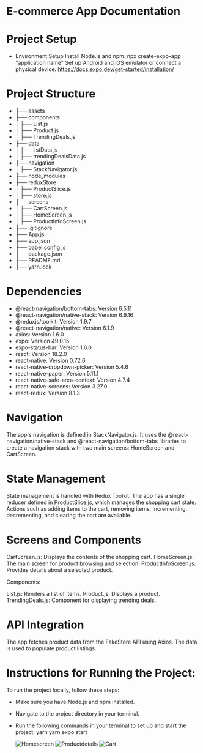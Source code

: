 # E-commerce App Documentation

# Project Setup

 * Environment Setup
Install Node.js and npm.
npx create-expo-app "application name"
Set up Android and iOS emulator or connect a physical device.
https://docs.expo.dev/get-started/installation/

# Project Structure

* ├── assets
* ├── components
* │   ├── List.js
* │   ├── Product.js
* │   ├── TrendingDeals.js
* ├── data
* │   ├── listData.js
* │   ├── trendingDealsData.js
* ├── navigation
* │   ├── StackNavigator.js
* ├── node_modules
* ├── reduxStore
* │   ├── ProductSlice.js
* │   ├── store.js
* ├── screens
* │   ├── CartScreen.js
* │   ├── HomeScreen.js
* │   ├── ProductInfoScreen.js
* ├── .gitignore
* ├── App.js
* ├── app.json
* ├── babel.config.js
* ├── package.json
* ├── README.md
* ├── yarn.lock


# Dependencies
* @react-navigation/bottom-tabs: Version 6.5.11
* @react-navigation/native-stack: Version 6.9.16
* @reduxjs/toolkit: Version 1.9.7
* @react-navigation/native: Version 6.1.9
* axios: Version 1.6.0
* expo: Version 49.0.15
* expo-status-bar: Version 1.6.0
* react: Version 18.2.0
* react-native: Version 0.72.6
* react-native-dropdown-picker: Version 5.4.6
* react-native-paper: Version 5.11.1
* react-native-safe-area-context: Version 4.7.4
* react-native-screens: Version 3.27.0
* react-redux: Version 8.1.3

# Navigation
The app's navigation is defined in StackNavigator.js. It uses the @react-navigation/native-stack and @react-navigation/bottom-tabs libraries to create a navigation stack with two main screens: HomeScreen and CartScreen.

# State Management
State management is handled with Redux Toolkit. The app has a single reducer defined in ProductSlice.js, which manages the shopping cart state. Actions such as adding items to the cart, removing items, incrementing, decrementing, and clearing the cart are available.

# Screens and Components

CartScreen.js: Displays the contents of the shopping cart.
HomeScreen.js: The main screen for product browsing and selection.
ProductInfoScreen.js: Provides details about a selected product.

Components:

List.js: Renders a list of items.
Product.js: Displays a product.
TrendingDeals.js: Component for displaying trending deals.

# API Integration
The app fetches product data from the FakeStore API using Axios. The data is used to populate product listings.

# Instructions for Running the Project:

To run the project locally, follow these steps:

* Make sure you have Node.js and npm installed.

* Navigate to the project directory in your terminal.

* Run the following commands in your terminal to set up and start the project:
     yarn 
     yarn expo start


     ![Homescreen](assets/homescreen.png)
     ![Productdetails](assets/productdetails.png)
     ![Cart](assets/cart.png)